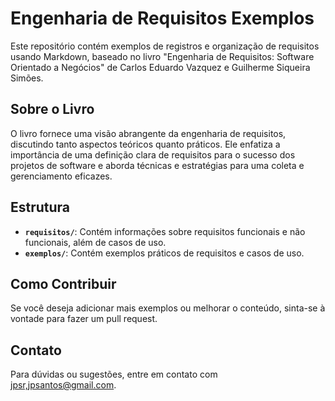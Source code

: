 # Engenharia de Requisitos Exemplos

Este repositório contém exemplos de registros e organização de requisitos usando Markdown, baseado no livro "Engenharia de Requisitos: Software Orientado a Negócios" de Carlos Eduardo Vazquez e Guilherme Siqueira Simões.

## Sobre o Livro

O livro fornece uma visão abrangente da engenharia de requisitos, discutindo tanto aspectos teóricos quanto práticos. Ele enfatiza a importância de uma definição clara de requisitos para o sucesso dos projetos de software e aborda técnicas e estratégias para uma coleta e gerenciamento eficazes.

## Estrutura

- **`requisitos/`**: Contém informações sobre requisitos funcionais e não funcionais, além de casos de uso.
- **`exemplos/`**: Contém exemplos práticos de requisitos e casos de uso.

## Como Contribuir

Se você deseja adicionar mais exemplos ou melhorar o conteúdo, sinta-se à vontade para fazer um pull request.

## Contato

Para dúvidas ou sugestões, entre em contato com [jpsr,jpsantos@gmail.com](mailto:jpsantos@gmail.com).
